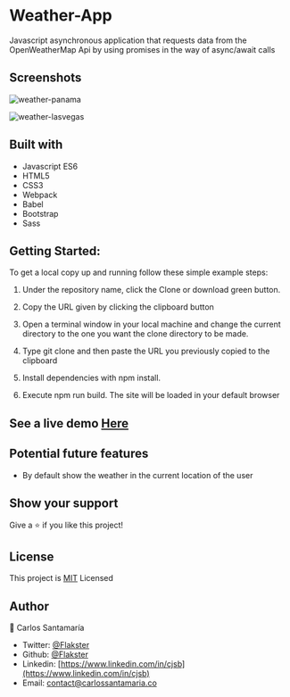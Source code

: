 # Weather-App
Javascript asynchronous application that requests data from the OpenWeatherMap Api by using promises in the way of async/await calls

## Screenshots

![weather-panama](https://user-images.githubusercontent.com/53324035/90174171-2fb74300-dd6b-11ea-9dde-8d99f58b7233.png)

![weather-lasvegas](https://user-images.githubusercontent.com/53324035/90174190-3645ba80-dd6b-11ea-97e5-741c08891d3c.png)


 
## Built with

  * Javascript ES6
  * HTML5
  * CSS3
  * Webpack
  * Babel
  * Bootstrap
  * Sass
  
## Getting Started:

To get a local copy up and running follow these simple example steps:

1. Under the repository name, click the Clone or download green button.

2. Copy the URL given by clicking the clipboard button

3. Open a terminal window in your local machine and change the current directory to the one you
   want the clone directory to be made.

4. Type  git clone and then paste the URL you previously copied to the clipboard

5. Install dependencies with npm install.

6. Execute npm run build. The site will be loaded in your default browser

## See a live demo [Here](https://xenodochial-joliot-b5c28e.netlify.app/)

## Potential future features

 - By default show the weather in the current location of the user

## Show your support
Give a ⭐️ if you like this project!
 
## License
This project is [MIT](https://github.com/Flakster/Weather-App/blob/development/LICENSE) Licensed

## Author

👤 Carlos Santamaría

* Twitter: [@Flakster](https://twitter.com/Flakster )
* Github: [@Flakster](https://github.com/Flakster)
* Linkedin: [https://www.linkedin.com/in/cjsb](https://www.linkedin.com/in/cjsb)
* Email: contact@carlossantamaria.co
